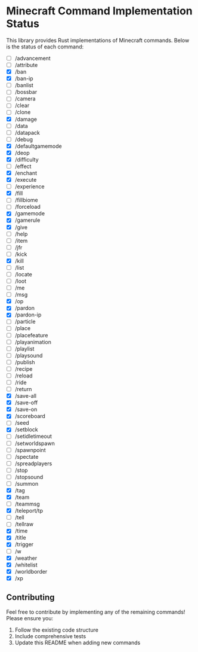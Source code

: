 # Minecraft Command Implementation Status

This library provides Rust implementations of Minecraft commands. Below is the status of each command:

- [ ] /advancement
- [ ] /attribute
- [x] /ban
- [x] /ban-ip
- [ ] /banlist
- [ ] /bossbar
- [ ] /camera
- [ ] /clear
- [ ] /clone
- [x] /damage
- [ ] /data
- [ ] /datapack
- [ ] /debug
- [x] /defaultgamemode
- [x] /deop
- [x] /difficulty
- [ ] /effect
- [x] /enchant
- [x] /execute
- [ ] /experience
- [x] /fill
- [ ] /fillbiome
- [ ] /forceload
- [x] /gamemode
- [x] /gamerule
- [x] /give
- [ ] /help
- [ ] /item
- [ ] /jfr
- [ ] /kick
- [x] /kill
- [ ] /list
- [ ] /locate
- [ ] /loot
- [ ] /me
- [ ] /msg
- [x] /op
- [x] /pardon
- [x] /pardon-ip
- [ ] /particle
- [ ] /place
- [ ] /placefeature
- [ ] /playanimation
- [ ] /playlist
- [ ] /playsound
- [ ] /publish
- [ ] /recipe
- [ ] /reload
- [ ] /ride
- [ ] /return
- [x] /save-all
- [x] /save-off
- [x] /save-on
- [x] /scoreboard
- [ ] /seed
- [x] /setblock
- [ ] /setidletimeout
- [ ] /setworldspawn
- [ ] /spawnpoint
- [ ] /spectate
- [ ] /spreadplayers
- [ ] /stop
- [ ] /stopsound
- [ ] /summon
- [x] /tag
- [x] /team
- [ ] /teammsg
- [x] /teleport/tp
- [ ] /tell
- [ ] /tellraw
- [x] /time
- [x] /title
- [x] /trigger
- [ ] /w
- [x] /weather
- [x] /whitelist
- [x] /worldborder
- [x] /xp

## Contributing
Feel free to contribute by implementing any of the remaining commands! Please ensure you:
1. Follow the existing code structure
2. Include comprehensive tests
3. Update this README when adding new commands
